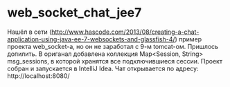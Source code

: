 # web_socket_chat_jee7
Нашёл в сети (http://www.hascode.com/2013/08/creating-a-chat-application-using-java-ee-7-websockets-and-glassfish-4/) пример
проекта web_socket-а, но он не заработал с 9-м tomcat-ом. Пришлось допилить. В ориганал добавлена коллекция
Map<Session, String> msg_sessions, в которой хранятся все подключившиеся сессии.
Проект собран и запускается в IntelliJ Idea. Чат открывается по адресу: http://localhost:8080/
